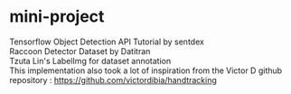 # mini-project
Tensorflow Object Detection API Tutorial by sentdex<br>
Raccoon Detector Dataset by Datitran<br>
Tzuta Lin's LabelImg for dataset annotation<br>
This implementation also took a lot of inspiration from the Victor D github repository : https://github.com/victordibia/handtracking<br>
